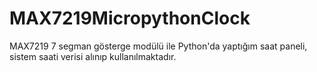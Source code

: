 # MAX7219MicropythonClock
MAX7219 7 segman gösterge modülü ile Python'da yaptığım saat paneli, sistem saati verisi alınıp kullanılmaktadır.
